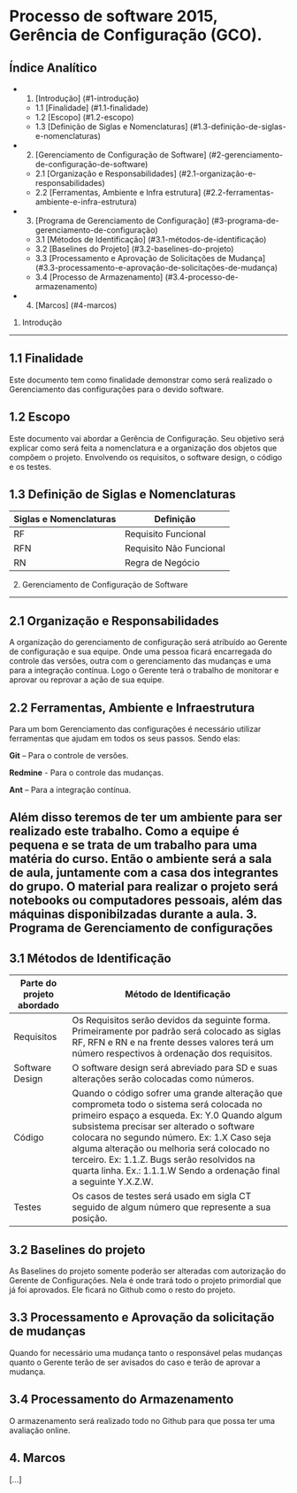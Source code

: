 
Processo de software 2015, Gerência de Configuração (GCO).
========================

Índice Analítico
------------------

* 1. [Introdução] (#1-introdução)
  * 1.1 [Finalidade] (#1.1-finalidade)
  * 1.2 [Escopo] (#1.2-escopo)
  * 1.3 [Definição de Siglas e Nomenclaturas] (#1.3-definição-de-siglas-e-nomenclaturas)
* 2. [Gerenciamento de Configuração de Software] (#2-gerenciamento-de-configuração-de-software)
  * 2.1 [Organização e Responsabilidades] (#2.1-organização-e-responsabilidades)
  * 2.2 [Ferramentas, Ambiente e Infra estrutura] (#2.2-ferramentas-ambiente-e-infra-estrutura)
* 3. [Programa de Gerenciamento de Configuração] (#3-programa-de-gerenciamento-de-configuração)
  * 3.1 [Métodos de Identificação] (#3.1-métodos-de-identificação)
  * 3.2 [Baselines do Projeto] (#3.2-baselines-do-projeto)
  * 3.3 [Processamento e Aprovação de Solicitações de Mudança] (#3.3-processamento-e-aprovação-de-solicitações-de-mudança)
  * 3.4 [Processo de Armazenamento] (#3.4-processo-de-armazenamento)
* 4. [Marcos] (#4-marcos)

 
1. Introdução 
-----------------
## 1.1 Finalidade 
Este documento tem como finalidade demonstrar como será realizado o Gerenciamento das configurações para o devido software. 
## 1.2 Escopo 
Este documento vai abordar a Gerência de Configuração. Seu objetivo será explicar como será feita a nomenclatura e a organização dos objetos que compõem o projeto. Envolvendo os requisitos, o software design, o código e os testes. 
## 1.3 Definição de Siglas e Nomenclaturas 
Siglas e Nomenclaturas | Definição
--------------- | --------------------
RF |  Requisito Funcional 
RFN | Requisito Não Funcional 
RN | Regra de Negócio 

2. Gerenciamento de Configuração de Software
----------------------------------------
## 2.1 Organização e Responsabilidades 
A organização do gerenciamento de configuração será atribuído ao Gerente de configuração e sua equipe. Onde uma pessoa ficará encarregada do controle das versões, outra com o gerenciamento das mudanças e uma para a integração contínua. Logo o Gerente terá o trabalho de monitorar e aprovar ou reprovar a ação de sua equipe. 
## 2.2 Ferramentas, Ambiente e Infraestrutura 
Para um bom Gerenciamento das configurações é necessário utilizar ferramentas que ajudam em todos os seus passos. Sendo elas: 

**Git** – Para o controle de versões. 

**Redmine** - Para o controle das mudanças. 

**Ant** – Para a integração contínua.

Além disso teremos de ter um ambiente para ser realizado este trabalho. Como a equipe é pequena e se trata de um trabalho para uma matéria do curso. Então o ambiente será a sala de aula, juntamente com a casa dos integrantes do grupo. O material para realizar o projeto será notebooks ou computadores pessoais, além das máquinas disponibilzadas durante a aula. 
3. Programa de Gerenciamento de configurações 
-----------------------------------------------
## 3.1 Métodos de Identificação 
Parte do projeto abordado | Método de Identificação
-------------------------- | ----------------------
Requisitos | Os Requisitos serão devidos da seguinte forma. Primeiramente por padrão será colocado as siglas RF, RFN e RN e na frente desses valores terá um número respectivos à ordenação dos requisitos. 
Software Design | O software design será abreviado para SD e suas alterações serão colocadas como números. 
Código  |Quando o código sofrer uma grande alteração que comprometa todo o sistema será colocada no primeiro espaço a esqueda. Ex: Y.0  Quando algum subsistema precisar ser alterado o software colocara no segundo número. Ex: 1.X  Caso seja alguma alteração ou melhoria será colocado no terceiro. Ex: 1.1.Z. Bugs serão resolvidos na quarta linha. Ex.: 1.1.1.W  Sendo a ordenação final a seguinte Y.X.Z.W.
Testes |  Os casos de testes será usado em sigla CT seguido de algum número que represente a sua posição.

## 3.2 Baselines do projeto 
As Baselines do projeto somente poderão ser alteradas com autorização do Gerente de Configurações. Nela é onde trará todo o projeto primordial que já foi aprovados. Ele ficará no Github como o resto do projeto. 
## 3.3 Processamento e Aprovação da solicitação de mudanças 
Quando for necessário uma mudança tanto o responsável pelas mudanças quanto o Gerente terão de ser avisados do caso e terão de aprovar a mudança. 
## 3.4 Processamento do Armazenamento 
O armazenamento será realizado todo no Github para que possa ter uma avaliação online. 
## 4. Marcos 
[...] 
